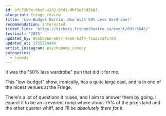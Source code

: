 ```yaml
---
id: efc73b9e-0bed-4302-8fd1-dbf3e16d2b81
blueprint: fringe_review
title: 'Low-Budget Narnia: Now With 50% Less Wardrobe!'
recommendation: interested
ticket_link: 'https://tickets.fringetheatre.ca/event/601:6645/'
festival: '2025'
updated_by: 9c6b6866-e047-4568-b3f4-71623caf17dd
updated_at: 1755210484
artist_instagram: psychopomp_comedy
categories:
  - comedy
---
```

It was the "50% less wardrobe" pun that did it for me.

This "low-budget" show, ironically, has a quite large cast, and is in one of the nicest venues at the Fringe.

There's a lot of questions it raises, and I aim to answer them by going. I expect it to be an irreverent romp where about 75% of the jokes land and the other quarter whiff, and I'll be _absolutely there for it_.